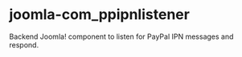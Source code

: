 # joomla-com_ppipnlistener
Backend Joomla! component to listen for PayPal IPN messages and respond.
